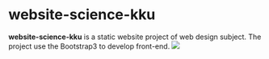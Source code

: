 # website-science-kku
<b>website-science-kku</b> is a static website project of web design subject. The project use the Bootstrap3 to develop front-end.
<img src="website-science-kku/capture/sci1.png">

